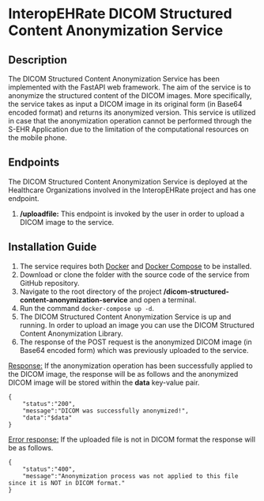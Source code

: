 # InteropEHRate DICOM Structured Content Anonymization Service

## Description

The DICOM Structured Content Anonymization Service has been implemented with the FastAPI web framework. The aim of the service is to anonymize the structured content of the DICOM images. More specifically, the service takes as input a DICOM image in its original form (in Base64 encoded format) and returns its anonymized version. This service is utilized in case that the anonymization operation cannot be performed through the S-EHR Application due to the limitation of the computational resources on the mobile phone.

## Endpoints

The DICOM Structured Content Anonymization Service is deployed at the Healthcare Organizations involved in the InteropEHRate project and has one endpoint.

1. **/uploadfile:** This endpoint is invoked by the user in order to upload a DICOM image to the service.

## Installation Guide

1.	The service requires both [Docker](https://docs.docker.com/get-docker/) and [Docker Compose](https://docs.docker.com/compose/install/) to be installed.
2.	Download or clone the folder with the source code of the service from GitHub repository.
3.	Navigate to the root directory of the project **/dicom-structured-content-anonymization-service** and open a terminal.
4.	Run the command `docker-compose up -d`.
5.	The DICOM Structured Content Anonymization Service is up and running. In order to upload an image you can use the DICOM Structured Content Anonymization Library.
6.	The response of the POST request is the anonymized DICOM image (in Base64 encoded form) which was previously uploaded to the service. 

<ins>Response:</ins> If the anonymization operation has been successfully applied to the DICOM image, the response will be as follows and the anonymized DICOM image will be stored within the **data** key-value pair.

```
{
    "status":"200",
    "message":"DICOM was successfully anonymized!",
    "data":"$data"
}
```

<ins>Error response:</ins> If the uploaded file is not in DICOM format the response will be as follows.

```
{
    "status":"400",
    "message":"Anonymization process was not applied to this file since it is NOT in DICOM format."
}
```
